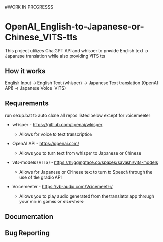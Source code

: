 #WORK IN PROGRESSS

# OpenAI_English-to-Japanese-or-Chinese_VITS-tts #
This project utilizes ChatGPT API and whisper to provide English text to Japanese translation while also providing VITS tts

## How it works
English Input -> English Text (whisper) -> Japanese Text translation (OpenAI API) -> Japanese Voice (VITS)  

## Requirements
run setup.bat to auto clone all repos listed below except for voicemeeter

- whisper - https://github.com/openai/whisper
    - Allows for voice to text transcription 
    
    
- OpenAI API - https://openai.com/ 
    - Allows you to turn text from whisper to Japanese or Chinese


- vits-models (VITS) - https://huggingface.co/spaces/sayashi/vits-models 
    - Allows for Japanese or Chinese text to turn to Speech through the use of the gradio API


- Voicemeeter - https://vb-audio.com/Voicemeeter/
    - Allows you to play audio generated from the translator app through your mic in games or elsewhere 


## Documentation

## Bug Reporting
